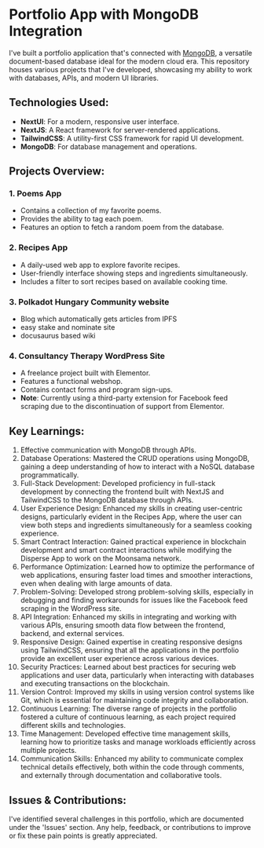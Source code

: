 # Portfolio App with MongoDB Integration

I've built a portfolio application that's connected with [MongoDB](https://www.mongodb.com/), a versatile document-based database ideal for the modern cloud era. This repository houses various projects that I've developed, showcasing my ability to work with databases, APIs, and modern UI libraries.

## Technologies Used:

- **NextUI**: For a modern, responsive user interface.
- **NextJS**: A React framework for server-rendered applications.
- **TailwindCSS**: A utility-first CSS framework for rapid UI development.
- **MongoDB**: For database management and operations.

## Projects Overview:

### 1. Poems App

- Contains a collection of my favorite poems.
- Provides the ability to tag each poem.
- Features an option to fetch a random poem from the database.

### 2. Recipes App

- A daily-used web app to explore favorite recipes.
- User-friendly interface showing steps and ingredients simultaneously.
- Includes a filter to sort recipes based on available cooking time.

### 3. Polkadot Hungary Community website

- Blog which automatically gets articles from IPFS
- easy stake and nominate site
- docusaurus based wiki

### 4. Consultancy Therapy WordPress Site

- A freelance project built with Elementor.
- Features a functional webshop.
- Contains contact forms and program sign-ups.
- **Note**: Currently using a third-party extension for Facebook feed scraping due to the discontinuation of support from Elementor.

## Key Learnings:

1. Effective communication with MongoDB through APIs.
2. Database Operations: Mastered the CRUD operations using MongoDB, gaining a deep understanding of how to interact with a NoSQL database programmatically.
3. Full-Stack Development: Developed proficiency in full-stack development by connecting the frontend built with NextJS and TailwindCSS to the MongoDB database through APIs.
4. User Experience Design: Enhanced my skills in creating user-centric designs, particularly evident in the Recipes App, where the user can view both steps and ingredients simultaneously for a seamless cooking experience.
5. Smart Contract Interaction: Gained practical experience in blockchain development and smart contract interactions while modifying the Disperse App to work on the Moonsama network.
6. Performance Optimization: Learned how to optimize the performance of web applications, ensuring faster load times and smoother interactions, even when dealing with large amounts of data.
7. Problem-Solving: Developed strong problem-solving skills, especially in debugging and finding workarounds for issues like the Facebook feed scraping in the WordPress site.
8. API Integration: Enhanced my skills in integrating and working with various APIs, ensuring smooth data flow between the frontend, backend, and external services.
9. Responsive Design: Gained expertise in creating responsive designs using TailwindCSS, ensuring that all the applications in the portfolio provide an excellent user experience across various devices.
10. Security Practices: Learned about best practices for securing web applications and user data, particularly when interacting with databases and executing transactions on the blockchain.
11. Version Control: Improved my skills in using version control systems like Git, which is essential for maintaining code integrity and collaboration.
12. Continuous Learning: The diverse range of projects in the portfolio fostered a culture of continuous learning, as each project required different skills and technologies.
13. Time Management: Developed effective time management skills, learning how to prioritize tasks and manage workloads efficiently across multiple projects.
14. Communication Skills: Enhanced my ability to communicate complex technical details effectively, both within the code through comments, and externally through documentation and collaborative tools.

## Issues & Contributions:

I've identified several challenges in this portfolio, which are documented under the 'Issues' section. Any help, feedback, or contributions to improve or fix these pain points is greatly appreciated.


